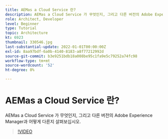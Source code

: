 ```yaml
---
title: AEMas a Cloud Service 란?
description: AEMas a Cloud Service 가 무엇인지, 그리고 다른 버전의 Adobe Experience Manager과 어떻게 다른지 살펴보십시오.
role: Architect, Developer
level: Beginner
type: Tutorial
topic: Architecture
kt: 6923
thumbnail: 330546.jpg
last-substantial-update: 2022-01-01T00:00:00Z
exl-id: 8aa97bdf-6a0b-4140-8183-a8f77212992d
source-git-commit: b3e9251bdb18a008be95c1fa9e5c79252a74fc98
workflow-type: tm+mt
source-wordcount: '52'
ht-degree: 0%

---
```


# AEMas a Cloud Service 란?

AEMas a Cloud Service 가 무엇인지, 그리고 다른 버전의 Adobe Experience Manager과 어떻게 다른지 살펴보십시오.

>[!VIDEO](https://video.tv.adobe.com/v/330546?quality=12&learn=on)
